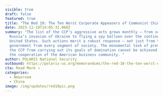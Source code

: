 ```yaml
---
visible: true
draft: false
featured: true
title: "The Red 10: The Ten Worst Corporate Appeasers of Communist China"
date: 2023-12-18T14:05:31.060Z
summary: "The list of the CCP’s aggressive acts grows monthly – from supporting
  Russia’s invasion of Ukraine to flying a spy balloon over the continental
  United States. Such actions merit a robust response – not just from the U.S.
  government from every segment of society. The monumental task of preventing
  the CCP from carrying out its goals of domination cannot be achieved without
  the cooperation of the American business community. "
author: POLARIS National Security
outbound: https://polaris-us.org/memorandums/the-red-10-the-ten-worst-corporate-appeasers-of-communist-china/
cta: Read More →
categories:
  - Newsroom
  - China
image: /img/updates/red10pic.png
---
```

